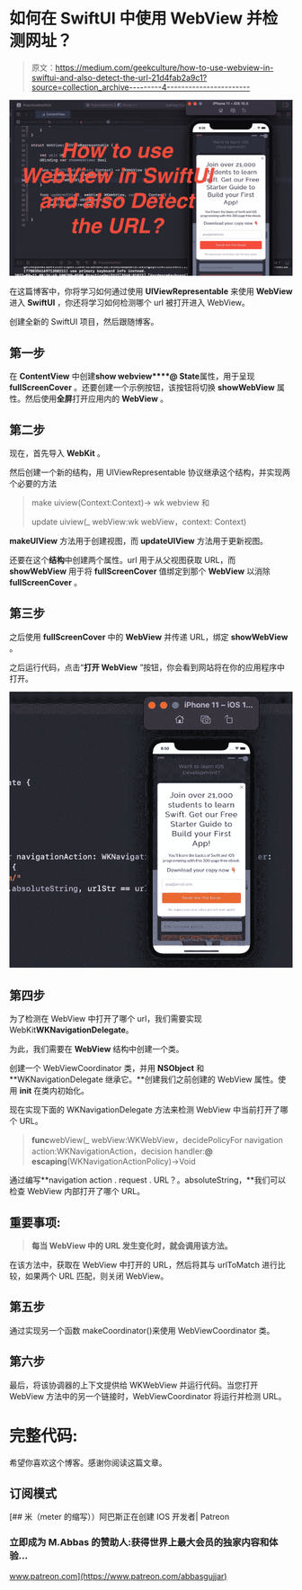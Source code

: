 # 如何在 SwiftUI 中使用 WebView 并检测网址？

> 原文：<https://medium.com/geekculture/how-to-use-webview-in-swiftui-and-also-detect-the-url-21d4fab2a9c1?source=collection_archive---------4----------------------->

![](img/f139e60ce0ff3156054f82898d326ad8.png)

在这篇博客中，你将学习如何通过使用 **UIViewRepresentable** 来使用 **WebView** 进入 **SwiftUI** ，你还将学习如何检测哪个 url 被打开进入 WebView。

创建全新的 SwiftUI 项目，然后跟随博客。

## 第一步

在 **ContentView** 中创建**show webview****@ State**属性，用于呈现 **fullScreenCover** 。还要创建一个示例按钮，该按钮将切换 **showWebView** 属性。然后使用**全屏**打开应用内的 **WebView** 。

## 第二步

现在，首先导入 **WebKit** 。

然后创建一个新的结构，用 UIViewRepresentable 协议继承这个结构，并实现两个必要的方法

> make uiview(Context:Context)-> wk webview 和
> 
> update uiview(_ webView:wk webView，context: Context)

**makeUIView** 方法用于创建视图，而 **updateUIView** 方法用于更新视图。

还要在这个**结构**中创建两个属性。url 用于从父视图获取 URL，而 **showWebView** 用于将 **fullScreenCover** 值绑定到那个 **WebView** 以消除 **fullScreenCover** 。

## 第三步

之后使用 **fullScreenCover** 中的 **WebView** 并传递 URL，绑定 **showWebView** 。

之后运行代码，点击“**打开 WebView** ”按钮，你会看到网站将在你的应用程序中打开。

![](img/716f357c2b0ff256b0338d893b63d1e5.png)

## 第四步

为了检测在 WebView 中打开了哪个 url，我们需要实现 WebKit**WKNavigationDelegate**。

为此，我们需要在 **WebView** 结构中创建一个类。

创建一个 WebViewCoordinator 类，并用 **NSObject** 和 **WKNavigationDelegate 继承它。**创建我们之前创建的 WebView 属性。使用 **init** 在类内初始化。

现在实现下面的 WKNavigationDelegate 方法来检测 WebView 中当前打开了哪个 URL。

> **func**webView(_ webView:WKWebView，decidePolicyFor navigation action:WKNavigationAction，decision handler:**@ escaping**(WKNavigationActionPolicy)->Void

通过编写**navigation action . request . URL？。absoluteString，**我们可以检查 WebView 内部打开了哪个 URL。

## 重要事项:

> **每当 WebView 中的 URL 发生变化时，就会调用该方法。**

在该方法中，获取在 WebView 中打开的 URL，然后将其与 urlToMatch 进行比较，如果两个 URL 匹配，则关闭 WebView。

## 第五步

通过实现另一个函数 makeCoordinator()来使用 WebViewCoordinator 类。

## 第六步

最后，将该协调器的上下文提供给 WKWebView 并运行代码。当您打开 WebView 方法中的另一个链接时，WebViewCoordinator 将运行并检测 URL。

# 完整代码:

希望你喜欢这个博客。感谢你阅读这篇文章。

## 订阅模式

[](https://www.patreon.com/abbasgujjar) [## 米（meter 的缩写））阿巴斯正在创建 IOS 开发者| Patreon

### 立即成为 M.Abbas 的赞助人:获得世界上最大会员的独家内容和体验…

www.patreon.com](https://www.patreon.com/abbasgujjar)